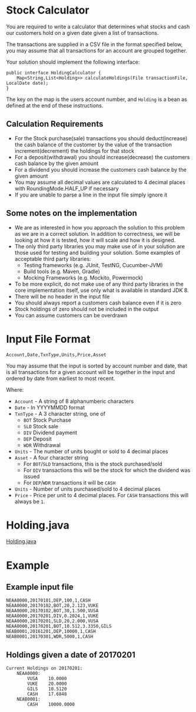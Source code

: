 # Stock Calculator
You are required to write a calculator that determines what stocks and cash our customers hold on a given date given a list of transactions.

The transactions are supplied in a CSV file in the format specified below, you may assume that all transactions for an account are grouped together.

Your solution should implement the following interface:
```
public interface HoldingCalculator {
    Map<String,List<Holding>> calculateHoldings(File transactionFile, LocalDate date);
}
```
The key on the map is the users account number, and ```Holding``` is a bean as defined at the end of these instructions.
## Calculation Requirements

- For the Stock purchase(sale) transactions you should deduct(increase) the cash balance of the customer by the value of the transaction increment(decrement) the holdings for that stock
- For a deposit(withdrawal) you should increase(decrease) the customers cash balance by the given amount
- For a dividend you should increase the customers cash balance by the given amount
- You may assume all decimal values are calculated to 4 decimal places with RoundingMode.HALF_UP if necessary
- If you are unable to parse a line in the input file simply ignore it

## Some notes on the implementation

- We are as interested in how you approach the solution to this problem as we are in a correct solution.  In addition to correctness, we will be looking at how it is tested, how it will scale and how it is designed.
- The only third party libraries you may make use of in your solution are those used for testing and building your solution. Some examples of acceptable third party libraries:
  - Testing frameworks (e.g. JUnit, TestNG, Cucumber-JVM)
  - Build tools (e.g. Maven, Gradle)
  - Mocking Frameworks (e.g. Mockito, Powermock)
- To be more explicit, do not make use of any third party libraries in the core implementation itself, use only what is available in standard JDK 8.
- There will be no header in the input file
- You should always report a customers cash balance even if it is zero
- Stock holdings of zero should not be included in the output
- You can assume customers can be overdrawn

# Input File Format

```
Account,Date,TxnType,Units,Price,Asset
```

You may assume that the input is sorted by account number and date, that is all transactions for a given account will be together in the input and ordered by date from earliest to most recent.

Where:
- ```Account``` - A string of 8 alphanumberic characters
- ```Date``` - In YYYYMMDD format
- ```TxnType``` - A 3 character string, one of 
  - ```BOT``` Stock Purchase
  - ```SLD``` Stock sale
  - ```DIV``` Dividend payment
  - ```DEP``` Deposit
  - ```WDR``` Withdrawal
- ```Units``` - The number of units bought or sold to 4 decimal places
- ```Asset``` - A four character string
  - For ```BOT```/```SLD``` transactions, this is the stock purchased/sold
  - For ```DIV``` transactions this will be the stock for which the dividend was issued
  - For ```DEP```/```WDR``` transactions it will be ```CASH```
- ```Units``` - Number of units purchased/sold to 4 decimal places
- ```Price``` - Price per unit to 4 decimal places.  For ```CASH``` transactions this will always be ```1```.

# Holding.java

[Holding.java](src/main/java/com/nutmeg/transactions/Holding.java)

# Example
## Example input file

```
NEAA0000,20170101,DEP,100,1,CASH
NEAA0000,20170102,BOT,20,2.123,VUKE
NEAA0000,20170102,BOT,30,1.500,VUSA
NEAA0000,20170201,DIV,0.2024,1,VUKE
NEAA0000,20170201,SLD,20,2.000,VUSA 
NEAA0000,20170201,BOT,10.512,3.3350,GILS
NEAB0001,20161201,DEP,10000,1,CASH
NEAB0001,20170301,WDR,5000,1,CASH
```

## Holdings given a date of 20170201

```
Current Holdings on 20170201:
    NEAA0000:
        VUSA    10.0000
        VUKE    20.0000
        GILS    10.5120
        CASH    17.6848
    NEAB0001:
        CASH    10000.0000
```

